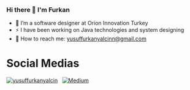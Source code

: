 ### Hi there 👋 I'm Furkan

- 🔭 I’m a software designer at Orion Innovation Turkey
- ⚡ I have been working on Java technologies and system designing
- 💬 How to reach me: yusuffurkanyalcinn@gmail.com

# Social Medias

[![yusuffurkanyalcin](https://img.shields.io/badge/linkedin-%230077B5.svg?style=for-the-badge&logo=linkedin&logoColor=white)](https://www.linkedin.com/in/yusuf-furkan-yalcin-99240320b/)
&nbsp;
[![Medium](https://img.shields.io/badge/Medium-12100E?style=for-the-badge&logo=medium&logoColor=white)](https://furkanyalcinn.medium.com/)
&nbsp;
